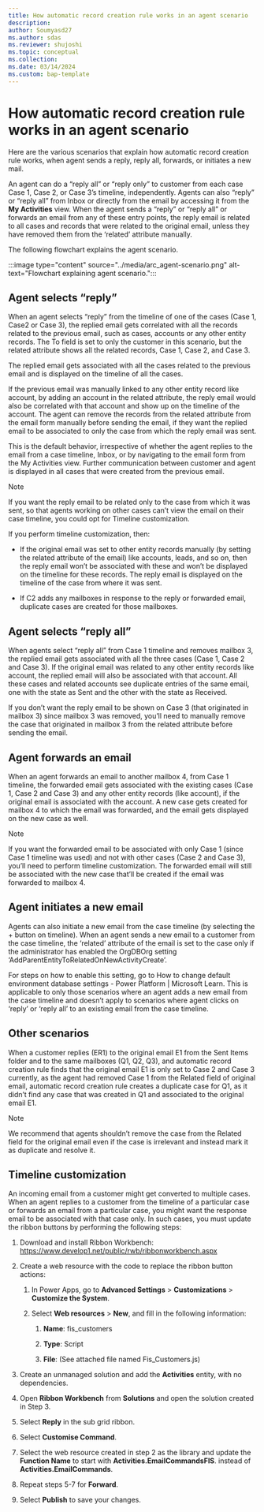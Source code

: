 ```yaml
---
title: How automatic record creation rule works in an agent scenario
description: 
author: Soumyasd27
ms.author: sdas
ms.reviewer: shujoshi
ms.topic: conceptual
ms.collection:
ms.date: 03/14/2024
ms.custom: bap-template
---
```



# How automatic record creation rule works in an agent scenario

Here are the various scenarios that explain how automatic record creation rule works, when agent sends a reply, reply all, forwards, or initiates a new mail.

An agent can do a “reply all” or “reply only” to customer from each case Case 1, Case 2, or Case 3’s timeline, independently. Agents can also “reply” or “reply all” from Inbox or directly from the email by accessing it from the **My Activities** view. When the agent sends a “reply” or “reply all” or forwards an email from any of these entry points, the reply email is related to all cases and records that were related to the original email, unless they have removed them from the ‘related’ attribute manually.  

The following flowchart explains the agent scenario.

:::image type="content" source="../media/arc_agent-scenario.png" alt-text="Flowchart explaining agent scenario.":::

## Agent selects “reply”

When an agent selects “reply” from the timeline of one of the cases (Case 1, Case2 or Case 3), the replied email gets correlated with all the records related to the previous email, such as cases, accounts or any other entity records. The To field is set to only the customer in this scenario, but the related attribute shows all the related records, Case 1, Case 2, and Case 3.  

The replied email gets associated with all the cases related to the previous email and is displayed on the timeline of all the cases.  

If the previous email was manually linked to any other entity record like account, by adding an account in the related attribute, the reply email would also be correlated with that account and show up on the timeline of the account. The agent can remove the records from the related attribute from the email form manually before sending the email, if they want the replied email to be associated to only the case from which the reply email was sent.

This is the default behavior, irrespective of whether the agent replies to the email from a case timeline, Inbox, or by navigating to the email form from the My Activities view. Further communication between customer and agent is displayed in all cases that were created from the previous email.  

> [!NOTE]
> If you want the reply email to be related only to the case from which it was sent, so that agents working on other cases can’t view the email on their case timeline, you could opt for Timeline customization.  

If you perform timeline customization, then:

- If the original email was set to other entity records manually (by setting the related attribute of the email) like accounts, leads, and so on, then the reply email won’t be associated with these and won’t be displayed on the timeline for these records. The reply email is displayed on the timeline of the case from where it was sent.

- If C2 adds any mailboxes in response to the reply or forwarded email, duplicate cases are created for those mailboxes.

## Agent selects “reply all”

When agents select “reply all” from Case 1 timeline and removes mailbox 3, the replied email gets associated with all the three cases (Case 1, Case 2 and Case 3). If the original email was related to any other entity records like account, the replied email will also be associated with that account. All these cases and related accounts see duplicate entries of the same email, one with the state as Sent and the other with the state as Received.  

If you don’t want the reply email to be shown on Case 3 (that originated in mailbox 3) since mailbox 3 was removed, you’ll need to manually remove the case that originated in mailbox 3 from the related attribute before sending the email.

## Agent forwards an email

When an agent forwards an email to another mailbox 4, from Case 1 timeline, the forwarded email gets associated with the existing cases (Case 1, Case 2 and Case 3) and any other entity records (like account), if the original email is associated with the account. A new case gets created for mailbox 4 to which the email was forwarded, and the email gets displayed on the new case as well. 

> [!NOTE]
> If you want the forwarded email to be associated with only Case 1 (since Case 1 timeline was used) and not with other cases (Case 2 and Case 3), you’ll need to perform timeline customization. The forwarded email will still be associated with the new case that’ll be created if the email was forwarded to mailbox 4.  

## Agent initiates a new email

Agents can also initiate a new email from the case timeline (by selecting the + button on timeline). When an agent sends a new email to a customer from the case timeline, the ‘related’ attribute of the email is set to the case only if the administrator has enabled the OrgDBOrg setting ‘AddParentEntityToRelatedOnNewActivityCreate’.  

For steps on how to enable this setting, go to How to change default environment database settings - Power Platform | Microsoft Learn. This is applicable to only those scenarios where an agent adds a new email from the case timeline and doesn’t apply to scenarios where agent clicks on ‘reply’ or ‘reply all’ to an existing email from the case timeline.  

## Other scenarios

When a customer replies (ER1) to the original email E1 from the Sent Items folder and to the same mailboxes (Q1, Q2, Q3), and automatic record creation rule finds that the original email E1 is only set to Case 2 and Case 3 currently, as the agent had removed Case 1 from the Related field of original email, automatic record creation rule creates a duplicate case for Q1, as it didn’t find any case that was created in Q1 and associated to the original email E1.

> [!NOTE]
> We recommend that agents shouldn’t remove the case from the Related field for the original email even if the case is irrelevant and instead mark it as duplicate and resolve it.

## Timeline customization

An incoming email from a customer might get converted to multiple cases. When an agent replies to a customer from the timeline of a particular case or forwards an email from a particular case, you might want the response email to be associated with that case only. In such cases, you must update the ribbon buttons by performing the following steps:

1. Download and install Ribbon Workbench: https://www.develop1.net/public/rwb/ribbonworkbench.aspx 

1. Create a web resource with the code to replace the ribbon button actions:  

    1. In Power Apps, go to **Advanced Settings** > **Customizations** > **Customize the System**.
    
    1. Select **Web resources** > **New**, and fill in the following information:
    
        1. **Name**: fis_customers
        
        1. **Type**: Script
        
        1. **File**: (See attached file named Fis_Customers.js)

1. Create an unmanaged solution and add the **Activities** entity, with no dependencies.

1. Open **Ribbon Workbench** from **Solutions** and open the solution created in Step 3.

1. Select **Reply** in the sub grid ribbon.

1. Select **Customise Command**.

1. Select the web resource created in step 2 as the library and update the **Function Name** to start with **Activities.EmailCommandsFIS**. instead of **Activities.EmailCommands**.

1. Repeat steps 5-7 for **Forward**.

1. Select **Publish** to save your changes.